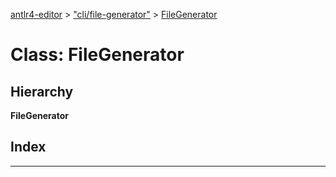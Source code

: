[antlr4-editor](../README.md) > ["cli/file-generator"](../modules/_cli_file_generator_.md) > [FileGenerator](../classes/_cli_file_generator_.filegenerator.md)

# Class: FileGenerator

## Hierarchy

**FileGenerator**

## Index

---

